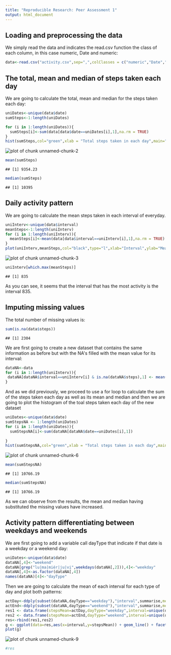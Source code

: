 ```yaml
---
title: "Reproducible Research: Peer Assessment 1"
output: html_document
---
```




## Loading and preprocessing the data

We simply read the data and indicates the read.csv function the class of each column, in this case numeric, Date and numeric:


```r
data<-read.csv("activity.csv",sep=",",colClasses = c("numeric","Date","numeric"))
```

## The total, mean and median of steps taken each day

We are going to calculate the total, mean and median for the steps taken each day:


```r
uniDates<-unique(data$date)
sumSteps<-1:length(uniDates)

for (i in 1:length(uniDates)){
  sumSteps[i]<-sum(data[data$date==uniDates[i],1],na.rm = TRUE)
}
hist(sumSteps,col="green",xlab = "Total steps taken in each day",main="Histogram of total steps taken each day")
```

![plot of chunk unnamed-chunk-2](figure/unnamed-chunk-2-1.png)

```r
mean(sumSteps)
```

```
## [1] 9354.23
```

```r
median(sumSteps)
```

```
## [1] 10395
```

## Daily activity pattern

We are going to calculate the mean steps taken in each interval of everyday.


```r
uniInterv<-unique(data$interval)
meanSteps<-1:length(uniInterv)
for (i in 1:length(uniInterv)){
  meanSteps[i]<-mean(data[data$interval==uniInterv[i],1],na.rm = TRUE)
}
plot(uniInterv,meanSteps,col="black",type="l",xlab="Interval",ylab="Mean steps taken in each 5 minutes interval")
```

![plot of chunk unnamed-chunk-3](figure/unnamed-chunk-3-1.png)

```r
uniInterv[which.max(meanSteps)]
```

```
## [1] 835
```
As you can see, it seems that the interval that has the most activity is the interval 835.

## Imputing missing values
The total number of missing values is: 

```r
sum(is.na(data$steps))
```

```
## [1] 2304
```

We are first going to create a new dataset that contains the same information as before but with the NA's filled with the mean value for its interval:

```r
dataNA<-data
for (i in 1:length(uniInterv)){
 dataNA[dataNA$interval==uniInterv[i] & is.na(dataNA$steps),1] <- mean(dataNA[dataNA$interval==uniInterv[i],1],na.rm = TRUE)
}
```
And as we did previously, we proceed to use a for loop to calculate the sum of the steps taken each day as well as its mean and median and then we are going to plot the histogram of the toal steps taken each day  of the new dataset

```r
uniDates<-unique(data$date)
sumStepsNA <- 1:length(uniDates)
for (i in 1:length(uniDates)){
  sumStepsNA[i]<-sum(dataNA[dataNA$date==uniDates[i],1])
  
}
hist(sumStepsNA,col="green",xlab = "Total steps taken in each day",main="Total steps taken each day having without missing values")
```

![plot of chunk unnamed-chunk-6](figure/unnamed-chunk-6-1.png)

```r
mean(sumStepsNA)
```

```
## [1] 10766.19
```

```r
median(sumStepsNA)
```

```
## [1] 10766.19
```
As we can observe from the results, the mean and median having substituted the missing values have increased.


## Activity pattern differentiating between weekdays and weekends

We are first going to add a variable call dayType that indicate if that date is a weekday or a weekend day:


```r
uniDates<-unique(data$date)
dataNA[,4]<-"weekend"
dataNA[grep("lu|ma|miér|ju|vi",weekdays(dataNA[,2])),4]<-"weekday"
dataNA[,4]<-as.factor(dataNA[,4])
names(dataNA)[4]<-"dayType"
```

Then we are going to calculate the mean of each interval for each type of day and plot both patterns:


```r
actDay<-ddply(subset(dataNA,dayType=="weekday"),"interval",summarise,mean=mean(steps))[,2]
actEnd<-ddply(subset(dataNA,dayType=="weekend"),"interval",summarise,mean=mean(steps))[,2]
res1 <- data.frame(stepsMean=actDay,dayType="weekday",interval=unique(dataNA$interval))
res2 <- data.frame(stepsMean=actEnd,dayType="weekend",interval=unique(dataNA$interval))
res<-rbind(res1,res2)
g <- ggplot(data=res,aes(x=interval,y=stepsMean)) + geom_line() + facet_grid(dayType ~ .)
plot(g)
```

![plot of chunk unnamed-chunk-9](figure/unnamed-chunk-9-1.png)

```r
#res
```
